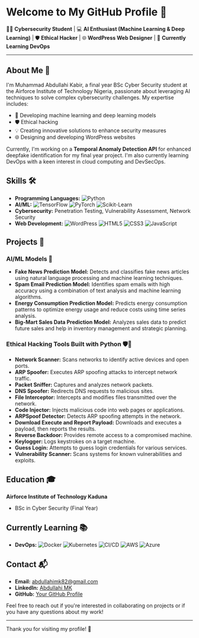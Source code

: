 # Welcome to My GitHub Profile 🎉

👨‍🎓 **Cybersecurity Student** | 💻 **AI Enthusiast (Machine Learning & Deep Learning)** | 🛡 **Ethical Hacker** | 🌐 **WordPress Web Designer** | 🚀 **Currently Learning DevOps**

---

## About Me 👋

I'm Muhammad Abdullahi Kabir, a final year BSc Cyber Security student at the Airforce Institute of Technology Nigeria, passionate about leveraging AI techniques to solve complex cybersecurity challenges. My expertise includes:

- 🧠 Developing machine learning and deep learning models
- 🛡 Ethical hacking
- 💡 Creating innovative solutions to enhance security measures
- 🌐 Designing and developing WordPress websites

Currently, I'm working on a **Temporal Anomaly Detection API** for enhanced deepfake identification for my final year project. I'm also currently learning DevOps with a keen interest in cloud computing and DevSecOps.

## Skills 🛠️

- **Programming Languages:** ![Python](https://img.shields.io/badge/Python-3776AB?style=for-the-badge&logo=python&logoColor=white)
- **AI/ML:** ![TensorFlow](https://img.shields.io/badge/TensorFlow-FF6F00?style=for-the-badge&logo=tensorflow&logoColor=white) ![PyTorch](https://img.shields.io/badge/PyTorch-EE4C2C?style=for-the-badge&logo=pytorch&logoColor=white) ![Scikit-Learn](https://img.shields.io/badge/Scikit--Learn-F7931E?style=for-the-badge&logo=scikit-learn&logoColor=white)
- **Cybersecurity:** Penetration Testing, Vulnerability Assessment, Network Security
- **Web Development:** ![WordPress](https://img.shields.io/badge/WordPress-21759B?style=for-the-badge&logo=wordpress&logoColor=white) ![HTML5](https://img.shields.io/badge/HTML5-E34F26?style=for-the-badge&logo=html5&logoColor=white) ![CSS3](https://img.shields.io/badge/CSS3-1572B6?style=for-the-badge&logo=css3&logoColor=white) ![JavaScript](https://img.shields.io/badge/JavaScript-F7DF1E?style=for-the-badge&logo=javascript&logoColor=black)

## Projects 🚀

### AI/ML Models 🤖
- **Fake News Prediction Model:** Detects and classifies fake news articles using natural language processing and machine learning techniques.
- **Spam Email Prediction Model:** Identifies spam emails with high accuracy using a combination of text analysis and machine learning algorithms.
- **Energy Consumption Prediction Model:** Predicts energy consumption patterns to optimize energy usage and reduce costs using time series analysis.
- **Big-Mart Sales Data Prediction Model:** Analyzes sales data to predict future sales and help in inventory management and strategic planning.

### Ethical Hacking Tools Built with Python 🛡️🐍
- **Network Scanner:** Scans networks to identify active devices and open ports.
- **ARP Spoofer:** Executes ARP spoofing attacks to intercept network traffic.
- **Packet Sniffer:** Captures and analyzes network packets.
- **DNS Spoofer:** Redirects DNS requests to malicious sites.
- **File Interceptor:** Intercepts and modifies files transmitted over the network.
- **Code Injector:** Injects malicious code into web pages or applications.
- **ARPSpoof Detector:** Detects ARP spoofing attempts in the network.
- **Download Execute and Report Payload:** Downloads and executes a payload, then reports the results.
- **Reverse Backdoor:** Provides remote access to a compromised machine.
- **Keylogger:** Logs keystrokes on a target machine.
- **Guess Login:** Attempts to guess login credentials for various services.
- **Vulnerability Scanner:** Scans systems for known vulnerabilities and exploits.

## Education 🎓

**Airforce Institute of Technology Kaduna**
- BSc in Cyber Security (Final Year)

## Currently Learning 📚

- **DevOps:** ![Docker](https://img.shields.io/badge/Docker-2496ED?style=for-the-badge&logo=docker&logoColor=white) ![Kubernetes](https://img.shields.io/badge/Kubernetes-326CE5?style=for-the-badge&logo=kubernetes&logoColor=white) ![CI/CD](https://img.shields.io/badge/CI%2FCD-000000?style=for-the-badge&logo=githubactions&logoColor=white) ![AWS](https://img.shields.io/badge/AWS-232F3E?style=for-the-badge&logo=amazon-aws&logoColor=white) ![Azure](https://img.shields.io/badge/Azure-0078D4?style=for-the-badge&logo=microsoft-azure&logoColor=white)

## Contact 📬

- **Email:** [abdullahimk82@gmail.com](mailto:abdullahimk82@gmail.com)
- **LinkedIn:** [Abdullahi MK](https://www.linkedin.com/in/abdullahi-mk-2896872bb?utm_source=share&utm_campaign=share_via&utm_content=profile&utm_medium=ios_app)
- **GitHub:** [Your GitHub Profile](https://github.com/yourprofile)

Feel free to reach out if you're interested in collaborating on projects or if you have any questions about my work!

---

Thank you for visiting my profile! 🙌
